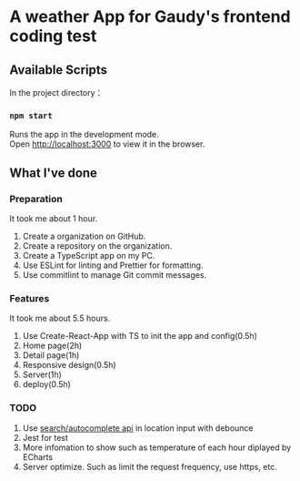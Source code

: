 # A weather App for Gaudy's frontend coding test

## Available Scripts

In the project directory：

### `npm start`

Runs the app in the development mode.\
Open [http://localhost:3000](http://localhost:3000) to view it in the browser.

## What I've done

### Preparation

It took me about 1 hour.

1. Create a organization on GitHub.
2. Create a repository on the organization.
3. Create a TypeScript app on my PC.
4. Use ESLint for linting and Prettier for formatting.
5. Use commitlint to manage Git commit messages.

### Features

It took me about 5.5 hours.

1. Use Create-React-App with TS to init the app and config(0.5h)
2. Home page(2h)
3. Detail page(1h)
4. Responsive design(0.5h)
5. Server(1h)
6. deploy(0.5h)

### TODO

1. Use [search/autocomplete api](https://www.weatherapi.com/api-explorer.aspx#search) in location input with debounce
2. Jest for test
3. More infomation to show such as temperature of each hour diplayed by ECharts
4. Server optimize. Such as limit the request frequency, use https, etc.
